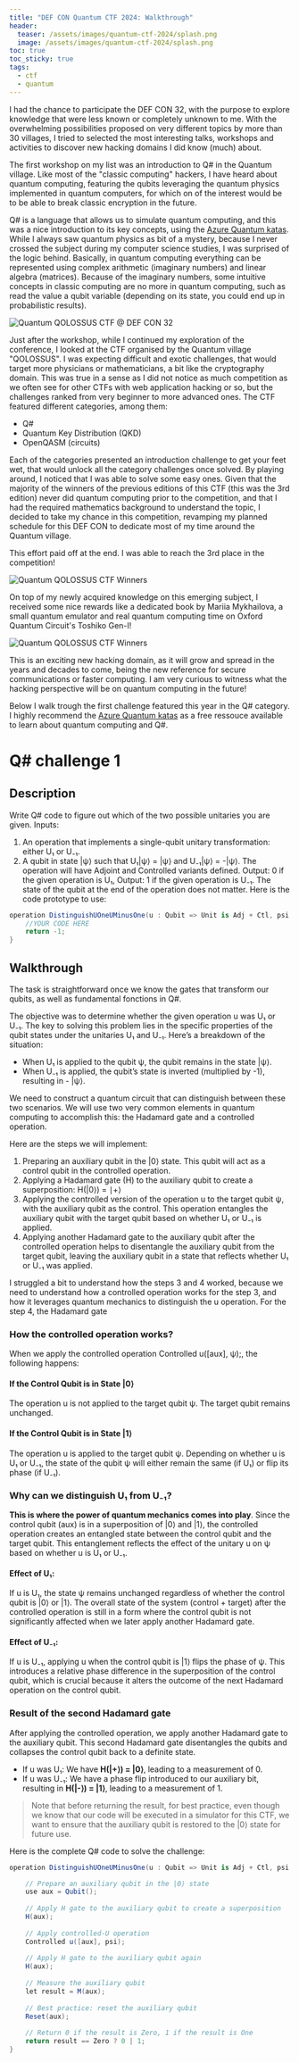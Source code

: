 ```yaml
---
title: "DEF CON Quantum CTF 2024: Walkthrough"
header:
  teaser: /assets/images/quantum-ctf-2024/splash.png
  image: /assets/images/quantum-ctf-2024/splash.png
toc: true
toc_sticky: true
tags:
  - ctf
  - quantum
---
```


I had the chance to participate the DEF CON 32, with the purpose to explore knowledge that were less known or completely unknown to me. With the overwhelming possibilities proposed on very different topics by more than 30 villages, I tried to selected the most interesting talks, workshops and activities to discover new hacking domains I did know (much) about.

The first workshop on my list was an introduction to Q# in the Quantum village. Like most of the "classic computing" hackers, I have heard about quantum computing, featuring the qubits leveraging the quantum physics implemented in quantum computers, for which on of the interest would be to be able to break classic encryption in the future.

Q# is a language that allows us to simulate quantum computing, and this was a nice introduction to its key concepts, using the [Azure Quantum katas](https://quantum.microsoft.com/en-us/experience/quantum-katas). While I always saw quantum physics as bit of a mystery, because I never crossed the subject during my computer science studies, I was surprised of the logic behind. Basically, in quantum computing everything can be represented using complex arithmetic (imaginary numbers) and linear algebra (matrices). Because of the imaginary numbers, some intuitive concepts in classic computing are no more in quantum computing, such as read the value a qubit variable (depending on its state, you could end up in probabilistic results).

![Quantum QOLOSSUS CTF @ DEF CON 32](/assets/images/quantum-ctf-2024/ctf.jpg)

Just after the workshop, while I continued my exploration of the conference, I looked at the CTF organised by the Quantum village "QOLOSSUS". I was expecting difficult and exotic challenges, that would target more physicians or mathematicians, a bit like the cryptography domain. This was true in a sense as I did not notice as much competition as we often see for other CTFs with web application hacking or so, but the challenges ranked from very beginner to more advanced ones. The CTF featured different categories, among them:
- Q#
- Quantum Key Distribution (QKD)
- OpenQASM (circuits)

Each of the categories presented an introduction challenge to get your feet wet, that would unlock all the category challenges once solved. By playing around, I noticed that I was able to solve some easy ones. Given that the majority of the winners of the previous editions of this CTF (this was the 3rd edition) never did quantum computing prior to the competition, and that I had the required mathematics background to understand the topic, I decided to take my chance in this competition, revamping my planned schedule for this DEF CON to dedicate most of my time around the Quantum village.

This effort paid off at the end. I was able to reach the 3rd place in the competition!

![Quantum QOLOSSUS CTF Winners](/assets/images/quantum-ctf-2024/winners.jpg)

On top of my newly acquired knowledge on this emerging subject, I received some nice rewards like a dedicated book by Mariia Mykhailova, a small quantum emulator and real quantum computing time on Oxford Quantum Circuit's Toshiko Gen-I!

![Quantum QOLOSSUS CTF Winners](/assets/images/quantum-ctf-2024/rewards.png)

This is an exciting new hacking domain, as it will grow and spread in the years and decades to come, being the new reference for secure communications or faster computing. I am very curious to witness what the hacking perspective will be on quantum computing in the future!

Below I walk trough the first challenge featured this year in the Q# category. I highly recommend the [Azure Quantum katas](https://quantum.microsoft.com/en-us/experience/quantum-katas) as a free ressouce available to learn about quantum computing and Q#.

# Q# challenge 1
## Description
Write Q# code to figure out which of the two possible unitaries you are given. Inputs:
1) An operation that implements a single-qubit unitary transformation: either U₁ or U₋₁.
2) A qubit in state |ψ⟩ such that U₁|ψ⟩ = |ψ⟩ and U₋₁|ψ⟩ = -|ψ⟩.
The operation will have Adjoint and Controlled variants defined.
Output: 0 if the given operation is U₁,
Output: 1 if the given operation is U₋₁.
The state of the qubit at the end of the operation does not matter. Here is the code prototype to use:
```csharp
operation DistinguishUOneUMinusOne(u : Qubit => Unit is Adj + Ctl, psi : Qubit) : Int {    //YOUR CODE HERE    return -1;}
```
## Walkthrough
The task is straightforward once we know the gates that transform our qubits, as well as fundamental fonctions in Q#.

The objective was to determine whether the given operation u was U₁ or U₋₁. The key to solving this problem lies in the specific properties of the qubit states under the unitaries U₁ and U₋₁. Here’s a breakdown of the situation:

- When U₁ is applied to the qubit ψ, the qubit remains in the state |ψ⟩.
- When U₋₁ is applied, the qubit’s state is inverted (multiplied by -1), resulting in - |ψ⟩.

We need to construct a quantum circuit that can distinguish between these two scenarios. We will use two very common elements in quantum computing to accomplish this: the Hadamard gate and a controlled operation.

Here are the steps we will implement:
1. Preparing an auxiliary qubit in the |0⟩ state. This qubit will act as a control qubit in the controlled operation.
2. Applying a Hadamard gate (H) to the auxiliary qubit to create a superposition: H(|0⟩) = ∣+⟩
3. Applying the controlled version of the operation u to the target qubit ψ, with the auxiliary qubit as the control. This operation entangles the auxiliary qubit with the target qubit based on whether U₁ or U₋₁ is applied.
4. Applying another Hadamard gate to the auxiliary qubit after the controlled operation helps to disentangle the auxiliary qubit from the target qubit, leaving the auxiliary qubit in a state that reflects whether U₁ or U₋₁ was applied.

I struggled a bit to understand how the steps 3 and 4 worked, because we need to understand how a controlled operation works for the step 3, and how it leverages quantum mechanics to distinguish the u operation. For the step 4, the Hadamard gate

### How the controlled operation works?
When we apply the controlled operation Controlled u([aux], ψ);, the following happens:

#### If the Control Qubit is in State |0⟩

The operation u is not applied to the target qubit ψ. The target qubit remains unchanged.
#### If the Control Qubit is in State |1⟩

The operation u is applied to the target qubit ψ. Depending on whether u is U₁ or U₋₁, the state of the qubit ψ will either remain the same (if U₁) or flip its phase (if U₋₁).

### Why can we distinguish U₁ from U₋₁?
**This is where the power of quantum mechanics comes into play**. Since the control qubit (aux) is in a superposition of |0⟩ and |1⟩, the controlled operation creates an entangled state between the control qubit and the target qubit. This entanglement reflects the effect of the unitary u on ψ based on whether u is U₁ or U₋₁.

#### Effect of U₁:

If u is U₁, the state ψ remains unchanged regardless of whether the control qubit is |0⟩ or |1⟩. The overall state of the system (control + target) after the controlled operation is still in a form where the control qubit is not significantly affected when we later apply another Hadamard gate.

#### Effect of U₋₁:

If u is U₋₁, applying u when the control qubit is |1⟩ flips the phase of ψ. This introduces a relative phase difference in the superposition of the control qubit, which is crucial because it alters the outcome of the next Hadamard operation on the control qubit.

### Result of the second Hadamard gate
After applying the controlled operation, we apply another Hadamard gate to the auxiliary qubit. This second Hadamard gate disentangles the qubits and collapses the control qubit back to a definite state.

- If u was U₁: We have **H(|+⟩) = |0⟩**, leading to a measurement of 0.
- If u was U₋₁: We have a phase flip introduced to our auxiliary bit, resulting in **H(|-⟩) = |1⟩**, leading to a measurement of 1.

> Note that before returning the result, for best practice, even though we know that our code will be executed in a simulator for this CTF, we want to ensure that the auxiliary qubit is restored to the |0⟩ state for future use.

Here is the complete Q# code to solve the challenge:

```csharp
operation DistinguishUOneUMinusOne(u : Qubit => Unit is Adj + Ctl, psi : Qubit) : Int {

    // Prepare an auxiliary qubit in the |0⟩ state
    use aux = Qubit();
    
    // Apply H gate to the auxiliary qubit to create a superposition
    H(aux);
    
    // Apply controlled-U operation
    Controlled u([aux], psi);
    
    // Apply H gate to the auxiliary qubit again
    H(aux);
    
    // Measure the auxiliary qubit
    let result = M(aux);
    
    // Best practice: reset the auxiliary qubit
    Reset(aux);
    
    // Return 0 if the result is Zero, 1 if the result is One
    return result == Zero ? 0 | 1;
}
```
